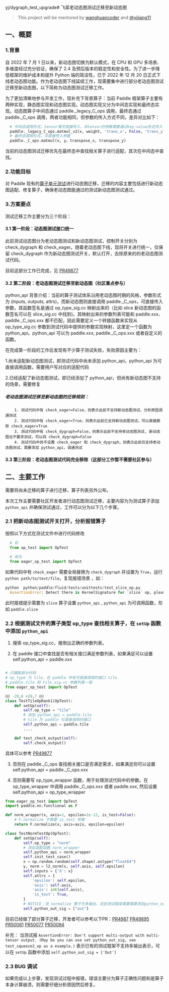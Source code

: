 yj/dygraph_test_upgrade# 飞桨老动态图测试迁移至新动态图

> This project will be mentored by [wanghuancoder](https://github.com/wanghuancoder) and [@yjjiang11](https://github.com/yjjiang11)
> 

## 一、概要
### 1.背景
 自 2022 年 7 月 1 日以来，新动态图切换为默认模式，在 CPU 和 GPU 多场景、多维度经过充分验证，确保了 2.4 及预后版本的稳定性和安全性。为了进一步降低框架的维护成本和提升 Python 端的简洁性，已于 2022 年 12 月 20 日正式下线老动态图功能。作为老动态图下线延续工作，现需要集中进行部分老动态图测试迁移至新动态图，以下简称为动态图测试迁移工作。

为了更加清晰地参与开发工作，现补充下背景算子：当前 Paddle 框架算子主要有两种实现，静态图实现和动态图实现。动态图实现又分为中间态实现和最终态实现。动态图算子中间态通过 paddle._legacy_C_ops 调用，最终态通过 paddle._C_ops 调用，两者功能相同，但参数的传入方式不同，差异对比如下：

```python
  # 中间态调用形式，tensor类可直接传入，非tensor的参数需要通过key-value形式传入
  paddle._legacy_C_ops.matmul_v2(x, weight, 'trans_x', False, 'trans_y', False)
  # 最终态调用形式，可直接传入参数
  paddle._C_ops.matmul(x, y，transpose_x, transpose_y)

```
当前的动态图测试迁移优先在最终态中查找相关算子进行适配，其次在中间态中查找。
### 2.功能目标
对 Paddle 现有的[算子单元测试](https://github.com/PaddlePaddle/Paddle/tree/develop/python/paddle/fluid/tests/unittests)进行动态图迁移，迁移的内容主要包括进行新动态图适配、修复算子，确保老动态图能通过的测试新动态图测试通过。

### 3.方案要点

测试迁移工作主要分为三个阶段：

#### 3.1 第一阶段：动态图测试接口统一
此前测试动态图分为老动态图测试和新动态图测试，控制开关分别为 check_dygraph 和 check_eager。随着老动态图下线，现将开关进行统一，仅保留 check_dygraph 作为新动态图测试开关，默认打开，去除原来的的老动态图测试代码。

目前这部分工作已完成，见 [PR49877](https://github.com/PaddlePaddle/Paddle/pull/49877)

#### 3.2 第二阶段：老动态图测试迁移至新动态图（社区重点参与）


python_api 背景介绍：当前的算子测试体系沿用老动态图时期的风格，参数形式为 (inputs, outputs, attrs)，而新动态图则直接调用 paddle._C_ops，可直接传入参数，其函数签名是通过 op_type_sig.cc 映射出来的（比如 slice 新动态图的函数签名可以在 slice_sig.cc 中找到)。其映射出来的参数列表可能和 paddle.xxx、paddle._C_ops.xxx 都不匹配，因此需要定义一个转接函数来实现从 op_type_sig.cc 参数到测试代码中提供的参数实现映射，这里定一个函数为 python_api。python_api 可以为 paddle.xxx, paddle._C_ops.xxx 或者自定义的函数。


在完成第一阶段的工作后发现有不少算子测试失败，失败原因主要为：

1.尚未适配新动态图测试，即测试代码中尚未添加 python_api，python_api 为可直接调用函数，需要用户写对应的适配代码

2.已经适配了新动态图测试，即已经添加了 python_api，但尚有新动态图不支持的场景，需要修复
    

##### 老动态图测试迁移至新动态图的迁移规则：

        1. 测试代码中有 check_eager=False，则表示此前不支持新动态图测试，分析原因调通测试
        2. 测试代码中有 check_eager=True，则表示此前已支持新动态图测试，可以直接删除 check_eager=True
        3. 测试代码中有 check_dygraph=False，则表示此前不支持老动态图测试, 新动态图也不要求测试，可以将 check_dygraph=False
        4. 测试代码中尚不设置 check_eager 和 check_dygraph，则表示此前仅支持老动态图测试，需要添加 python_api，调通测试

#### 3.3 第三阶段：老动态图测试代码完全移除（这部分工作暂不需要社区参与）

## 二、主要工作

需要将尚未迁移的算子进行迁移，算子列表另外公布。

本次工作主要需要社区开发者进行动态图测试迁移，主要内容为为测试算子添加 `python_api` 并确保测试通过，工作可以分为以下几个步骤。

### 2.1 把新动态图测试开关打开，分析报错算子
按照以下方式在测试文件中进行代码修改
```python
  # 将
  from op_test import OpTest
  
  # 改为
  from eager_op_test import OpTest
```
如果代码中有 `check_eager` 需要全局替换为 `check_dygraph` 并设置为 `True`，运行 `python path/to/test/file`，复现报错场景
，如：
```python
python  python/paddle/fluid/tests/unittests/test_slice_op.py 
  AssertionError: Detect there is KernelSignature for `slice` op, please set the `self.python_api` if you set check_dygraph = True
```
此时报错提示需要为 `slice` 算子设置 `python_api` , `python_api` 为可调用函数，形如 `paddle.slice`

### 2.2 根据测试文件的算子类型 op_type 查找相关算子，在 `setUp` 函数中添加 `python_api`

1. 搜索 op_type_sig.cc，推倒出正确的参数列表。

2. 在 paddle 接口中查找是否有相关接口满足参数列表，如果满足可以设置 self.python_api = paddle.xxx

```python

# 只摘取部分代码
# op_type 为 tile，在 paddle 中有可直接调用的接口 tile
# paddle.tile 和 tile_sig.cc 参数列表一致
from eager_op_test import OpTest

@@ -29,6 +29,7 @@
class TestTileOpRank1(OpTest):
    def setUp(self):
        self.op_type = "tile"
        # 添加 python_api = paddle.tile
        # tile 为 paddle 可直接调用的接口
        self.python_api = paddle.tile
        ....

    def test_check_output(self):
        self.check_output()

```
   
  具体可以参考 [PR49877](https://github.com/PaddlePaddle/Paddle/pull/49877)

3. 否则在 paddle._C_ops 查找相关接口是否满足需求，如果满足则可以设置 self.python_api = paddle._C_ops.xxx

4. 否则需要写 op_type_wrapper 函数，用于处理测试代码中的参数。在 op_type_wrapper 中调用 paddle._C_ops.xxx 或者 paddle.xxx, 然后设置 self.python_api = op_type_wrapper

```python
from eager_op_test import OpTest
import paddle.nn.functional as F

def norm_wrapper(x, axis=1, epsilon=1e-12, is_test=False):
    # F.normalize 不需要 is_test 参数
    return F.normalize(x, axis=axis, epsilon=epsilon)

class TestNormTestOp(OpTest):
    def setUp(self):
        self.op_type = "norm"
        # 添加适配函数 norm_wrapper
        self.python_api = norm_wrapper
        self.init_test_case()
        x = np.random.random(self.shape).astype("float64")
        y, norm = l2_norm(x, self.axis, self.epsilon)
        self.inputs = {'X': x}
        self.attrs = {
            'epsilon': self.epsilon,
            'axis': self.axis,
            'axis': int(self.axis),
            'is_test': True,
        }
        # NOTICE：该 normalize 算子为多输出，目前测试框架需要需要添加python_out_sig来进行封装
        self.python_out_sig = ["out"]
```




目前已经做了部分算子迁移，开发者可以参考以下PR：[PR4987](https://github.com/PaddlePaddle/Paddle/pull/49877) [PR49895](https://github.com/PaddlePaddle/Paddle/pull/49895) [PR50061](https://github.com/PaddlePaddle/Paddle/pull/50061) [PR50077](https://github.com/PaddlePaddle/Paddle/pull/50077) [PR50094](https://github.com/PaddlePaddle/Paddle/pull/50093)

补充： 当测试报 `AssertionError: Don't support multi-output with multi-tensor output. (May be you can use set python_out_sig, see test_squeeze2_op as a example.)` 表示已有的测试框架不支持多输出表示，可以在 `setUp` 函数中添加 `self.python_out_sig = ['Out']`


### 2.3 BUG 调试
如果完成以上步骤，发现测试过程中报错，错误主要分为算子正确性问题和是算子本身计算崩溃，则需要仔细分析原因然后修复。




